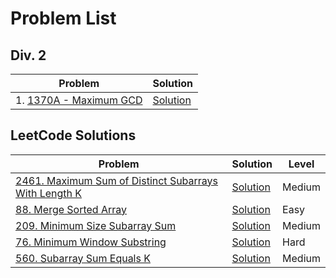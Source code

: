 # Problem List

## Div. 2
| Problem | Solution |
| ----------- | ------------ |
| 1. [1370A - Maximum GCD](https://codeforces.com/problemset/problem/1370/A) | [Solution](./Div2/MaxGCD.java) |

## LeetCode Solutions
| Problem | Solution | Level |
| ----------- | ------------ | ------------ |
| [2461. Maximum Sum of Distinct Subarrays With Length K](https://leetcode.com/problems/maximum-sum-of-distinct-subarrays-with-length-k/description/) | [Solution](./LeetCode/MaxSubDistinct.java) | Medium |
| [88. Merge Sorted Array](https://leetcode.com/problems/merge-sorted-array/description/) |[Solution](./LeetCode/MergeSortedArray.java)|Easy|
| [209. Minimum Size Subarray Sum](https://leetcode.com/problems/minimum-size-subarray-sum/description/) |[Solution](./LeetCode/MinSizeSubArraySum.java)|Medium|
| [76. Minimum Window Substring](https://leetcode.com/problems/minimum-window-substring/description/) |[Solution](./LeetCode/MinimumWindowSubstring.java)|Hard|
| [560. Subarray Sum Equals K](https://leetcode.com/problems/subarray-sum-equals-k/description/) |[Solution](./LeetCode/SubArraySum.java)|Medium|



